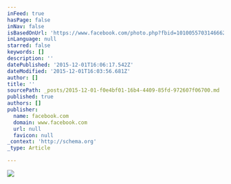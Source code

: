 ```yaml
---
inFeed: true
hasPage: false
inNav: false
isBasedOnUrl: 'https://www.facebook.com/photo.php?fbid=10100557031466629&set=a.799116846629.2187950.35800143&type=3&theater'
inLanguage: null
starred: false
keywords: []
description: ''
datePublished: '2015-12-01T16:06:17.542Z'
dateModified: '2015-12-01T16:03:56.681Z'
author: []
title: ''
sourcePath: _posts/2015-12-01-f0e4bf01-16b4-4409-85fd-972607f06700.md
published: true
authors: []
publisher:
  name: facebook.com
  domain: www.facebook.com
  url: null
  favicon: null
_context: 'http://schema.org'
_type: Article

---
```

![](https://scontent-frt3-1.xx.fbcdn.net/hphotos-xta1/t31.0-8/12038881_10100557031466629_8075946284169571186_o.jpg)